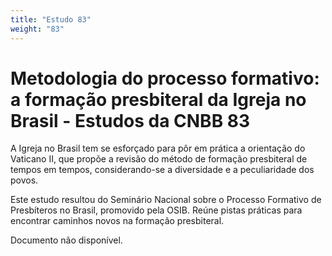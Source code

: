 ```yaml
---
title: "Estudo 83"
weight: "83"
---
```


# Metodologia do processo formativo: a formação presbiteral da Igreja no Brasil - Estudos da CNBB 83

A Igreja no Brasil tem se esforçado para pôr em prática a orientação do Vaticano II, que propõe a revisão do método de formação presbiteral de tempos em tempos, considerando-se a diversidade e a peculiaridade dos povos.

Este estudo resultou do Seminário Nacional sobre o Processo Formativo de Presbíteros no Brasil, promovido pela OSIB. Reúne pistas práticas para encontrar caminhos novos na formação presbiteral.

Documento não disponível.
